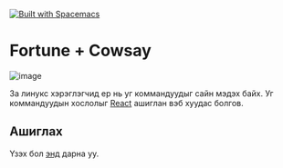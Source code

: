 [![Built with Spacemacs](https://cdn.rawgit.com/syl20bnr/spacemacs/442d025779da2f62fc86c2082703697714db6514/assets/spacemacs-badge.svg)](http://spacemacs.org)
# Fortune + Cowsay

![image](https://github.com/enkhee-Osiris/fortune-cowsay/raw/master/images/cowsay-fortune.jpg)

За линукс хэрэглэгчид ер нь уг коммандуудыг сайн мэдэх байх.
Уг коммандуудын хослолыг [React](http://reactjs.org/) ашиглан вэб хуудас болгов.

## Ашиглах
Үзэх бол [энд](https://enkhee-osiris.github.io/fortune-cowsay/) дарна уу.
